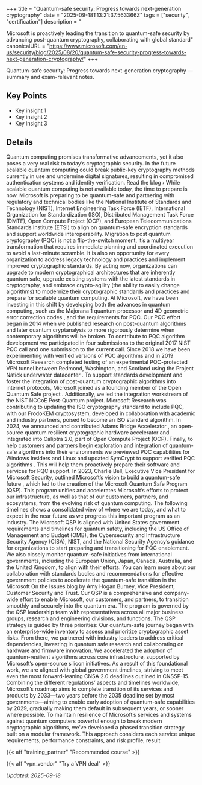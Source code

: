 +++
title = "Quantum-safe security: Progress towards next-generation cryptography"
date = "2025-09-18T13:21:37.563366Z"
tags = ["security", "certification"]
description = "<p>Microsoft is proactively leading the transition to quantum-safe security by advancing post-quantum cryptography, collaborating with global standard"
canonicalURL = "https://www.microsoft.com/en-us/security/blog/2025/08/20/quantum-safe-security-progress-towards-next-generation-cryptography/"
+++

Quantum-safe security: Progress towards next-generation cryptography — summary and exam-relevant notes.

## Key Points
- Key insight 1
- Key insight 2
- Key insight 3

## Details
Quantum computing promises transformative advancements, yet it also poses a very real risk to today’s cryptographic security. In the future scalable quantum computing could break public-key cryptography methods currently in use and undermine digital signatures, resulting in compromised authentication systems and identity verification. Read the blog › While scalable quantum computing is not available today, the time to prepare is now. Microsoft is preparing to be quantum-safe and partnering with regulatory and technical bodies like the National Institute of Standards and Technology (NIST), Internet Engineering Task Force (IETF), International Organization for Standardization (ISO), Distributed Management Task Force (DMTF), Open Compute Project (OCP), and European Telecommunications Standards Institute (ETSI) to align on quantum-safe encryption standards and support worldwide interoperability. Migration to post quantum cryptography (PQC) is not a flip-the-switch moment, it’s a multiyear transformation that requires immediate planning and coordinated execution to avoid a last-minute scramble. It is also an opportunity for every organization to address legacy technology and practices and implement improved cryptographic standards. By acting now, organizations can upgrade to modern cryptographical architectures that are inherently quantum safe, upgrade existing systems with the latest standards in cryptography, and embrace crypto-agility (the ability to easily change algorithms) to modernize their cryptographic standards and practices and prepare for scalable quantum computing. At Microsoft, we have been investing in this shift by developing both the advances in quantum computing, such as the Majorana 1 quantum processor and 4D geometric error correction codes , and the requirements for PQC. Our PQC effort began in 2014 when we published research on post-quantum algorithms and later quantum cryptanalysis to more rigorously determine when contemporary algorithms will be broken. To contribute to PQC algorithm development we participated in four submissions to the original 2017 NIST PQC call and one submission to the current call. Since 2018 we have been experimenting with verified versions of PQC algorithms and in 2019 Microsoft Research completed testing of an experimental PQC-protected VPN tunnel between Redmond, Washington, and Scotland using the Project Natick underwater datacenter . To support standards development and foster the integration of post-quantum cryptographic algorithms into internet protocols, Microsoft joined as a founding member of the Open Quantum Safe project . Additionally, we led the integration workstream of the NIST NCCoE Post-Quantum project. Microsoft Research was contributing to updating the ISO cryptography standard to include PQC, with our FrodoKEM cryptosystem, developed in collaboration with academic and industry partners, poised to become an ISO standard algorithm. In 2024, we announced and contributed Adams Bridge Accelerator , an open-source quantum resilient cryptographic hardware accelerator and integrated into Caliptra 2.0, part of Open Compute Project (OCP). Finally, to help customers and partners begin exploration and integration of quantum-safe algorithms into their environments we previewed PQC capabilities for Windows Insiders and Linux and updated SymCrypt to support verified PQC algorithms . This will help them proactively prepare their software and services for PQC support. In 2023, Charlie Bell, Executive Vice President for Microsoft Security, outlined Microsoft’s vision to build a quantum-safe future , which led to the creation of the Microsoft Quantum Safe Program (QSP). This program unifies and accelerates Microsoft’s efforts to protect our infrastructure, as well as that of our customers, partners, and ecosystems, from the evolving risk of quantum computing. The following timelines shows a consolidated view of where we are today, and what to expect in the near future as we progress this important program as an industry. The Microsoft QSP is aligned with United States government requirements and timelines for quantum safety, including the US Office of Management and Budget (OMB), the Cybersecurity and Infrastructure Security Agency (CISA), NIST, and the National Security Agency’s guidance for organizations to start preparing and transitioning for PQC enablement. We also closely monitor quantum-safe initiatives from international governments, including the European Union, Japan, Canada, Australia, and the United Kingdom, to align with their efforts. You can learn more about our collaboration with standards bodies and recommendations for effective government policies to accelerate the quantum-safe transition in the Microsoft On the Issues blog by Amy Hogan Burney, Vice President, Customer Security and Trust. Our QSP is a comprehensive and company-wide effort to enable Microsoft, our customers, and partners, to transition smoothly and securely into the quantum era. The program is governed by the QSP leadership team with representatives across all major business groups, research and engineering divisions, and functions. The QSP strategy is guided by three priorities: Our quantum-safe journey began with an enterprise-wide inventory to assess and prioritize cryptographic asset risks. From there, we partnered with industry leaders to address critical dependencies, investing in quantum safe research and collaborating on hardware and firmware innovation. We accelerated the adoption of quantum-resilient algorithms across core infrastructure, supported by Microsoft’s open-source silicon initiatives. As a result of this foundational work, we are aligned with global government timelines, striving to meet even the most forward-leaning CNSA 2.0 deadlines outlined in CNSSP-15. Combining the different regulations’ aspects and timelines worldwide, Microsoft’s roadmap aims to complete transition of its services and products by 2033—two years before the 2035 deadline set by most governments—aiming to enable early adoption of quantum-safe capabilities by 2029, gradually making them default in subsequent years, or sooner where possible. To maintain resilience of Microsoft’s services and systems against quantum computers powerful enough to break modern cryptographic algorithms, we’ve developed a phased transition strategy built on a modular framework. This approach considers each service unique requirements, performance constraints, and risk profile, result



{{< aff "training_partner" "Recommended course" >}}

{{< aff "vpn_vendor" "Try a VPN deal" >}}

*Updated: 2025-09-18*